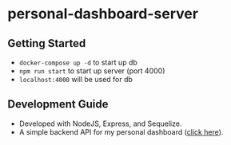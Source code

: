 # personal-dashboard-server

## Getting Started

- `docker-compose up -d` to start up db
- `npm run start` to start up server (port 4000)
- `localhost:4000` will be used for db

## Development Guide

- Developed with NodeJS, Express, and Sequelize.
- A simple backend API for my personal dashboard ([click here](https://github.com/danielkim107/dashboard)).
